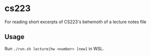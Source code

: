 # cs223
For reading short excerpts of CS223's behemoth of a lecture notes file

## Usage
Run `./run.sh lecture|hw <number> [new]` in WSL.
